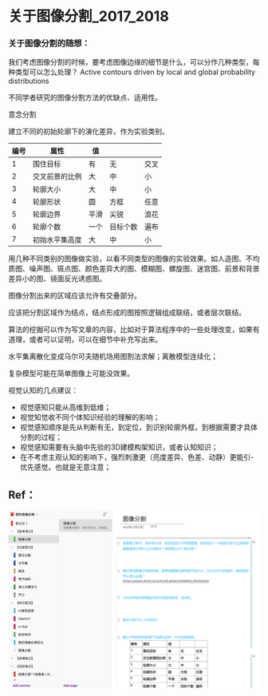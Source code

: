 # 关于图像分割_2017_2018



### 关于图像分割的随想：

我们考虑图像分割的时候，要考虑图像边缘的细节是什么，可以分作几种类型，每种类型可以怎么处理？
Active contours driven by local and global probability distributions



不同学者研究的图像分割方法的优缺点、适用性。



意念分割



建立不同的初始轮廓下的演化差异，作为实验类别。	

| 编号 | 属性           | 值   |          |      |
| ---- | -------------- | ---- | -------- | ---- |
| 1    | 围住目标       | 有   | 无       | 交叉 |
| 2    | 交叉前景的比例 | 大   | 中       | 小   |
| 3    | 轮廓大小       | 大   | 中       | 小   |
| 4    | 轮廓形状       | 圆   | 方框     | 任意 |
| 5    | 轮廓边界       | 平滑 | 尖锐     | 浪花 |
| 6    | 轮廓个数       | 一个 | 目标个数 | 遍布 |
| 7    | 初始水平集高度 | 大   | 中       | 小   |


用几种不同类别的图像做实验，以看不同类型的图像的实验效果。如人造图、不均质图、噪声图、斑点图、颜色差异大的图、模糊图、螺旋图、迷宫图、前景和背景差异小的图、镜面反光诱惑图。






图像分割出来的区域应该允许有交叠部分。

应该把分割区域作为结点，结点形成的图按照逻辑组成联结，或者层次联结。





算法的挖掘可以作为写文章的内容，比如对于算法程序中的一些处理改变，如果有道理，或者可以证明，可以在细节中补充写出来。



水平集离散化变成马尔可夫随机场用图割法求解；离散模型连续化；



复杂模型可能在简单图像上可能没效果。


视觉认知的几点建议：
- 视觉感知只能从高维到低维；
- 视觉知觉收不同个体知识经验的理解的影响；
- 视觉感知顺序是先从判断有无，到定位，到识别轮廓外框，到根据需要才具体分割的过程；
- 视觉感知需要有头脑中先验的3D建模构架知识，或者认知知识；
- 在不考虑主观认知的影响下，强烈刺激更（亮度差异、色差、动静）更能引- 优先感觉。也就是无意注意；





## Ref：

![image-20210701100711435](%E5%85%B3%E4%BA%8E%E5%9B%BE%E5%83%8F%E5%88%86%E5%89%B2_2017-2018.assets/image-20210701100711435.png)